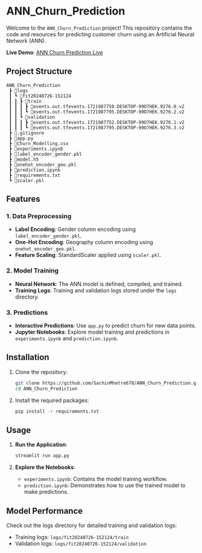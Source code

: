 
# ANN_Churn_Prediction

Welcome to the `ANN_Churn_Prediction` project! This repository contains the code and resources for predicting customer churn using an Artificial Neural Network (ANN). 

**Live Demo**: [ANN Churn Prediction Live](https://annchurnprediction-hceg4tq6uph2dsykjju5jf.streamlit.app)

## Project Structure

```
ANN_Churn_Prediction
 ┣ 📂logs
 ┃ ┗ 📂fit20240726-152124
 ┃ ┃ ┣ 📂train
 ┃ ┃ ┃ ┣ 📜events.out.tfevents.1721987750.DESKTOP-99O7HEK.9276.0.v2
 ┃ ┃ ┃ ┗ 📜events.out.tfevents.1721987795.DESKTOP-99O7HEK.9276.2.v2
 ┃ ┃ ┗ 📂validation
 ┃ ┃ ┃ ┣ 📜events.out.tfevents.1721987752.DESKTOP-99O7HEK.9276.1.v2
 ┃ ┃ ┃ ┗ 📜events.out.tfevents.1721987795.DESKTOP-99O7HEK.9276.3.v2
 ┣ 📜.gitignore
 ┣ 📜app.py
 ┣ 📜Churn_Modelling.csv
 ┣ 📜experiments.ipynb
 ┣ 📜label_encoder_gender.pkl
 ┣ 📜model.h5
 ┣ 📜onehot_encoder_geo.pkl
 ┣ 📜prediction.ipynb
 ┣ 📜requirements.txt
 ┗ 📜scaler.pkl
```

## Features

### 1. Data Preprocessing
- **Label Encoding**: Gender column encoding using `label_encoder_gender.pkl`.
- **One-Hot Encoding**: Geography column encoding using `onehot_encoder_geo.pkl`.
- **Feature Scaling**: StandardScaler applied using `scaler.pkl`.

### 2. Model Training
- **Neural Network**: The ANN model is defined, compiled, and trained.
- **Training Logs**: Training and validation logs stored under the `logs` directory.

### 3. Predictions
- **Interactive Predictions**: Use `app.py` to predict churn for new data points.
- **Jupyter Notebooks**: Explore model training and predictions in `experiments.ipynb` and `prediction.ipynb`.

## Installation

1. Clone the repository:
   ```bash
   git clone https://github.com/SachinMhetre678/ANN_Churn_Prediction.git
   cd ANN_Churn_Prediction
   ```

2. Install the required packages:
   ```bash
   pip install -r requirements.txt
   ```

## Usage

1. **Run the Application**:
   ```bash
   streamlit run app.py
   ```

2. **Explore the Notebooks**:
   - `experiments.ipynb`: Contains the model training workflow.
   - `prediction.ipynb`: Demonstrates how to use the trained model to make predictions.

## Model Performance

Check out the logs directory for detailed training and validation logs:
- Training logs: `logs/fit20240726-152124/train`
- Validation logs: `logs/fit20240726-152124/validation`

